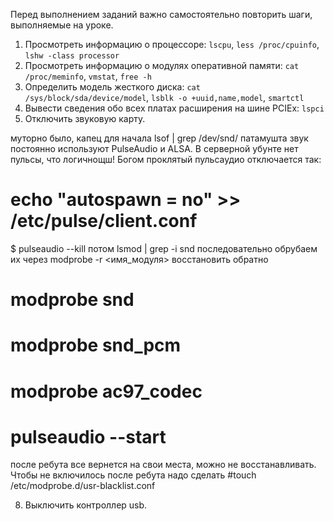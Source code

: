Перед выполнением заданий важно самостоятельно повторить шаги, выполняемые на уроке.

1) Просмотреть информацию о процессоре: `lscpu`, `less /proc/cpuinfo`, `lshw -class processor`
3) Просмотреть информацию о модулях оперативной памяти: `cat /proc/meminfo`, `vmstat`, `free -h`
4) Определить модель жесткого диска: `cat /sys/block/sda/device/model`, `lsblk -o +uuid,name,model`, `smartctl`
5) Вывести сведения обо всех платах расширения на шине PCIEx: `lspci`
6) Отключить звуковую карту.

муторно было, капец
для начала lsof | grep /dev/snd/
патамушта звук постоянно используют PulseAudio и ALSA. В серверной убунте нет пульсы, что логичнощш!
Богом проклятый пульсаудио отключается так:
# echo "autospawn = no" >> /etc/pulse/client.conf 
$ pulseaudio --kill
потом
lsmod | grep -i snd
последовательно обрубаем их через modprobe -r <имя_модуля>
восстановить обратно
# modprobe snd
# modprobe snd_pcm
# modprobe ac97_codec
# pulseaudio --start

после ребута все вернется на свои места, можно не восстанавливать. Чтобы не включилось после ребута надо сделать
#touch /etc/modprobe.d/usr-blacklist.conf

8) Выключить контроллер usb.

